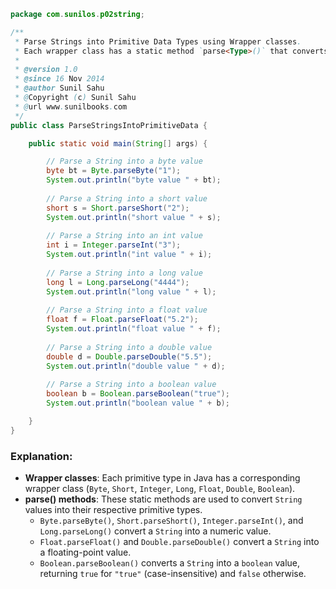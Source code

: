 ```java
package com.sunilos.p02string;

/**
 * Parse Strings into Primitive Data Types using Wrapper classes.
 * Each wrapper class has a static method `parse<Type>()` that converts a String into the respective primitive type.
 * 
 * @version 1.0
 * @since 16 Nov 2014
 * @author Sunil Sahu
 * @Copyright (c) Sunil Sahu
 * @url www.sunilbooks.com
 */
public class ParseStringsIntoPrimitiveData {

    public static void main(String[] args) {

        // Parse a String into a byte value
        byte bt = Byte.parseByte("1");
        System.out.println("byte value " + bt);
        
        // Parse a String into a short value
        short s = Short.parseShort("2");
        System.out.println("short value " + s);
        
        // Parse a String into an int value
        int i = Integer.parseInt("3");
        System.out.println("int value " + i);
        
        // Parse a String into a long value
        long l = Long.parseLong("4444");
        System.out.println("long value " + l);
        
        // Parse a String into a float value
        float f = Float.parseFloat("5.2");
        System.out.println("float value " + f);
        
        // Parse a String into a double value
        double d = Double.parseDouble("5.5");
        System.out.println("double value " + d);
        
        // Parse a String into a boolean value
        boolean b = Boolean.parseBoolean("true");
        System.out.println("boolean value " + b);

    }
}
```

### Explanation:
- **Wrapper classes**: Each primitive type in Java has a corresponding wrapper class (`Byte`, `Short`, `Integer`, `Long`, `Float`, `Double`, `Boolean`).
- **parse<Type>() methods**: These static methods are used to convert `String` values into their respective primitive types.
  - `Byte.parseByte()`, `Short.parseShort()`, `Integer.parseInt()`, and `Long.parseLong()` convert a `String` into a numeric value.
  - `Float.parseFloat()` and `Double.parseDouble()` convert a `String` into a floating-point value.
  - `Boolean.parseBoolean()` converts a `String` into a `boolean` value, returning `true` for `"true"` (case-insensitive) and `false` otherwise.
